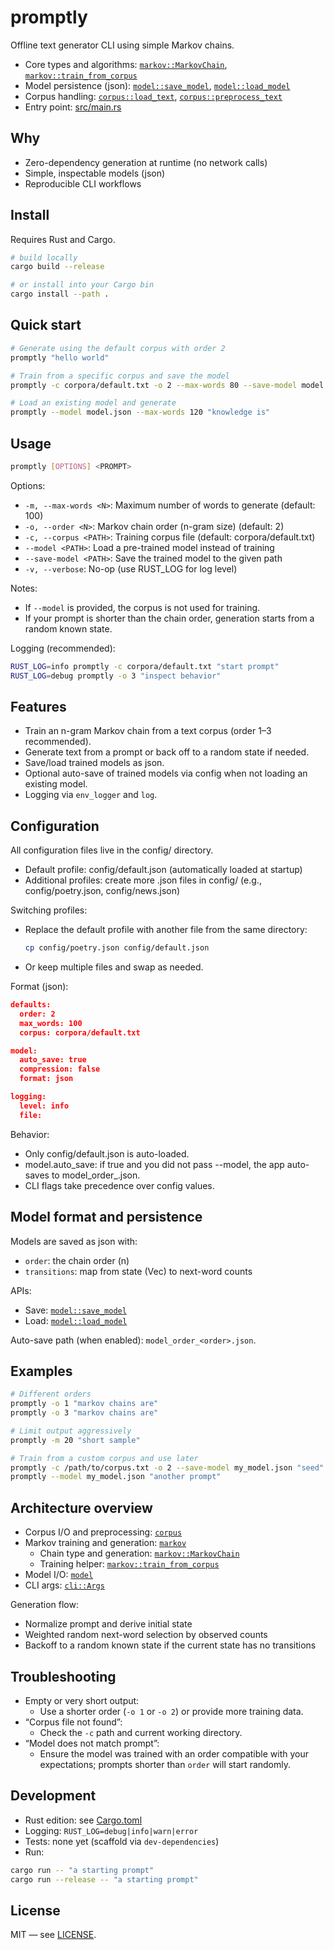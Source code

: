 # promptly
Offline text generator CLI using simple Markov chains.

- Core types and algorithms: [`markov::MarkovChain`](src/markov/chain.rs), [`markov::train_from_corpus`](src/markov/builder.rs)
- Model persistence (json): [`model::save_model`](src/model/mod.rs), [`model::load_model`](src/model/mod.rs)
- Corpus handling: [`corpus::load_text`](src/corpus/loader.rs), [`corpus::preprocess_text`](src/corpus/loader.rs)
- Entry point: [src/main.rs](src/main.rs)

## Why
- Zero-dependency generation at runtime (no network calls)
- Simple, inspectable models (json)
- Reproducible CLI workflows

## Install
Requires Rust and Cargo.

```sh
# build locally
cargo build --release

# or install into your Cargo bin
cargo install --path .
```

## Quick start
```sh
# Generate using the default corpus with order 2
promptly "hello world"

# Train from a specific corpus and save the model
promptly -c corpora/default.txt -o 2 --max-words 80 --save-model model.json "the quick"

# Load an existing model and generate
promptly --model model.json --max-words 120 "knowledge is"
```

## Usage
```sh
promptly [OPTIONS] <PROMPT>
```

Options:
- `-m, --max-words <N>`: Maximum number of words to generate (default: 100)
- `-o, --order <N>`: Markov chain order (n-gram size) (default: 2)
- `-c, --corpus <PATH>`: Training corpus file (default: corpora/default.txt)
- `--model <PATH>`: Load a pre-trained model instead of training
- `--save-model <PATH>`: Save the trained model to the given path
- `-v, --verbose`: No-op (use RUST_LOG for log level)

Notes:
- If `--model` is provided, the corpus is not used for training.
- If your prompt is shorter than the chain order, generation starts from a random known state.

Logging (recommended):
```sh
RUST_LOG=info promptly -c corpora/default.txt "start prompt"
RUST_LOG=debug promptly -o 3 "inspect behavior"
```

## Features
- Train an n-gram Markov chain from a text corpus (order 1–3 recommended).
- Generate text from a prompt or back off to a random state if needed.
- Save/load trained models as json.
- Optional auto-save of trained models via config when not loading an existing model.
- Logging via `env_logger` and `log`.

## Configuration
All configuration files live in the config/ directory.

- Default profile: config/default.json (automatically loaded at startup)
- Additional profiles: create more .json files in config/ (e.g., config/poetry.json, config/news.json)

Switching profiles:
- Replace the default profile with another file from the same directory:
  ```sh
  cp config/poetry.json config/default.json
  ```
- Or keep multiple files and swap as needed.

Format (json):
```json
defaults:
  order: 2
  max_words: 100
  corpus: corpora/default.txt

model:
  auto_save: true
  compression: false
  format: json

logging:
  level: info
  file:
```

Behavior:
- Only config/default.json is auto-loaded.
- model.auto_save: if true and you did not pass --model, the app auto-saves to model_order_<order>.json.
- CLI flags take precedence over config values.

## Model format and persistence
Models are saved as json with:
- `order`: the chain order (n)
- `transitions`: map from state (Vec<String>) to next-word counts

APIs:
- Save: [`model::save_model`](src/model/mod.rs)
- Load: [`model::load_model`](src/model/mod.rs)

Auto-save path (when enabled): `model_order_<order>.json`.

## Examples
```sh
# Different orders
promptly -o 1 "markov chains are"
promptly -o 3 "markov chains are"

# Limit output aggressively
promptly -m 20 "short sample"

# Train from a custom corpus and use later
promptly -c /path/to/corpus.txt -o 2 --save-model my_model.json "seed"
promptly --model my_model.json "another prompt"
```

## Architecture overview
- Corpus I/O and preprocessing: [`corpus`](src/corpus/mod.rs)
- Markov training and generation: [`markov`](src/markov/mod.rs)
  - Chain type and generation: [`markov::MarkovChain`](src/markov/chain.rs)
  - Training helper: [`markov::train_from_corpus`](src/markov/builder.rs)
- Model I/O: [`model`](src/model/mod.rs)
- CLI args: [`cli::Args`](src/cli/args.rs)

Generation flow:
- Normalize prompt and derive initial state
- Weighted random next-word selection by observed counts
- Backoff to a random known state if the current state has no transitions

## Troubleshooting
- Empty or very short output:
  - Use a shorter order (`-o 1` or `-o 2`) or provide more training data.
- “Corpus file not found”:
  - Check the `-c` path and current working directory.
- “Model does not match prompt”:
  - Ensure the model was trained with an order compatible with your expectations; prompts shorter than `order` will start randomly.

## Development
- Rust edition: see [Cargo.toml](Cargo.toml)
- Logging: `RUST_LOG=debug|info|warn|error`
- Tests: none yet (scaffold via `dev-dependencies`)
- Run:
```sh
cargo run -- "a starting prompt"
cargo run --release -- "a starting prompt"
```

## License
MIT — see [LICENSE](LICENSE).

